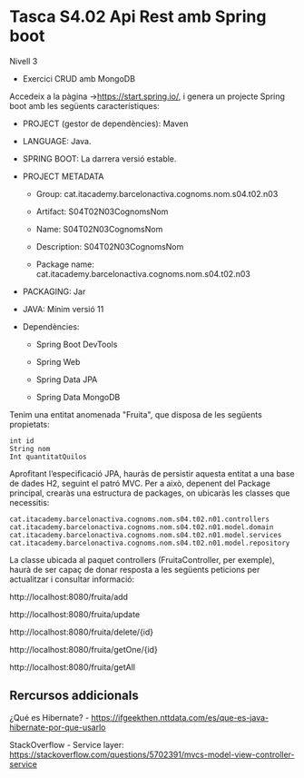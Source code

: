 # Tasca S4.02 Api Rest amb Spring boot

Nivell 3

- Exercici CRUD amb MongoDB

Accedeix a la pàgina ->https://start.spring.io/, i genera un projecte Spring boot amb les següents característiques:

- PROJECT (gestor de dependències): Maven

- LANGUAGE: Java.

- SPRING BOOT: La darrera versió estable.

- PROJECT METADATA

  - Group: cat.itacademy.barcelonactiva.cognoms.nom.s04.t02.n03

  - Artifact: S04T02N03CognomsNom

  - Name: S04T02N03CognomsNom

  - Description: S04T02N03CognomsNom

  - Package name: cat.itacademy.barcelonactiva.cognoms.nom.s04.t02.n03

- PACKAGING: Jar

- JAVA: Mínim versió 11 

- Dependències:

  - Spring Boot DevTools

  - Spring Web
    
  - Spring Data JPA
    
  - Spring Data MongoDB

Tenim una entitat anomenada "Fruita", que disposa de les següents propietats:

    int id
    String nom
    Int quantitatQuilos

Aprofitant l’especificació JPA, hauràs de persistir aquesta entitat a una base de dades H2, seguint el patró MVC. Per a això, depenent del Package principal, crearàs una estructura de packages, on ubicaràs les classes que necessitis:

    cat.itacademy.barcelonactiva.cognoms.nom.s04.t02.n01.controllers
    cat.itacademy.barcelonactiva.cognoms.nom.s04.t02.n01.model.domain
    cat.itacademy.barcelonactiva.cognoms.nom.s04.t02.n01.model.services
    cat.itacademy.barcelonactiva.cognoms.nom.s04.t02.n01.model.repository

La classe ubicada al paquet controllers (FruitaController, per exemple), haurà de ser capaç de donar resposta a les següents peticions per actualitzar i consultar informació:

http://localhost:8080/fruita/add

http://localhost:8080/fruita/update

http://localhost:8080/fruita/delete/{id}

http://localhost:8080/fruita/getOne/{id}

http://localhost:8080/fruita/getAll

## Rercursos addicionals

¿Qué es Hibernate? - https://ifgeekthen.nttdata.com/es/que-es-java-hibernate-por-que-usarlo

StackOverflow - Service layer: https://stackoverflow.com/questions/5702391/mvcs-model-view-controller-service
